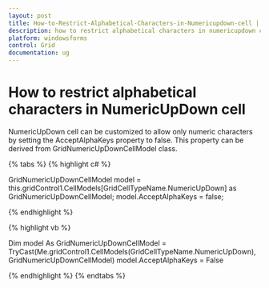 ```yaml
---
layout: post
title: How-to-Restrict-Alphabetical-Characters-in-Numericupdown-cell | Windows Forms | Syncfusion
description: how to restrict alphabetical characters in numericupdown cell
platform: windowsforms
control: Grid
documentation: ug
---
```


# How to restrict alphabetical characters in NumericUpDown cell

NumericUpDown cell can be customized to allow only numeric characters by setting the AcceptAlphaKeys property to false. This property can be derived from GridNumericUpDownCellModel class.

{% tabs %}
{% highlight c# %}

GridNumericUpDownCellModel model = this.gridControl1.CellModels[GridCellTypeName.NumericUpDown] as GridNumericUpDownCellModel;
model.AcceptAlphaKeys = false;

{% endhighlight %}

{% highlight vb %}

Dim model As GridNumericUpDownCellModel = TryCast(Me.gridControl1.CellModels(GridCellTypeName.NumericUpDown), GridNumericUpDownCellModel)
model.AcceptAlphaKeys = False

{% endhighlight %}
{% endtabs %}
